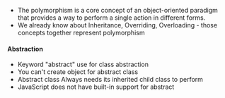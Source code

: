  * The polymorphism is a core concept of an object-oriented paradigm that provides a way to perform a single action in different forms. 
 * We already know about Inheritance, Overriding, Overloading - those concepts together represent polymorphism

#### Abstraction 
* Keyword "abstract" use for class abstraction 
* You can't create object for abstract class 
* Abstract class Always needs its inherited child class to perform
* JavaScript does not have built-in support for abstract